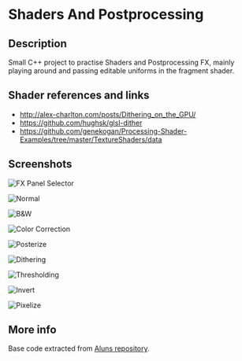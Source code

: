 # Shaders And Postprocessing

## Description
Small C++ project to practise Shaders and Postprocessing FX, mainly playing around and passing editable uniforms in the fragment shader.

## Shader references and links
- http://alex-charlton.com/posts/Dithering_on_the_GPU/
- https://github.com/hughsk/glsl-dither
- https://github.com/genekogan/Processing-Shader-Examples/tree/master/TextureShaders/data

## Screenshots
![FX Panel Selector](https://i.imgur.com/tNfnzOC.png)

![Normal](https://i.imgur.com/yQqd64i.png)

![B&W](https://i.imgur.com/eLw8964.png)

![Color Correction](https://i.imgur.com/CpxVZfU.png)

![Posterize](https://i.imgur.com/vJy2rwN.png)

![Dithering](https://i.imgur.com/YqXhWoy.png)

![Thresholding](https://i.imgur.com/F1CwsBL.png)

![Invert](https://i.imgur.com/HJHiLUC.png)

![Pixelize](https://i.imgur.com/PzWma1n.png)

## More info
Base code extracted from [Aluns repository](https://github.com/AlunAlun/MVD_14_RenderToTexture).

